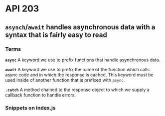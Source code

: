 # API 203

## `asynch`/`await` handles asynchronous data with a syntax that is fairly easy to read
### Terms 
**`async`**
A keyword we use to prefix functions that handle asynchronous data.

**`await`**
A keyword we use to prefix the name of the function which calls async code and in which the response is cached. This keyword must be used inside of another function that is prefixed with `async`.

**`.catch`**
A method chained to the response object to which we supply a callback function to handle errors.

### Snippets on index.js


